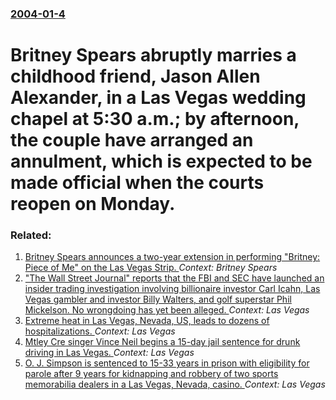 ### [2004-01-4](/news/2004/01/4/index.md)

#  Britney Spears abruptly marries a childhood friend, Jason Allen Alexander, in a Las Vegas wedding chapel at 5:30 a.m.; by afternoon, the couple have arranged an annulment, which is expected to be made official when the courts reopen on Monday.




### Related:

1. [Britney Spears announces a two-year extension in performing "Britney: Piece of Me" on the Las Vegas Strip. ](/news/2015/09/11/britney-spears-announces-a-two-year-extension-in-performing-britney-piece-of-me-on-the-las-vegas-strip.md) _Context: Britney Spears_
2. ["The Wall Street Journal" reports that the FBI and SEC have launched an insider trading investigation involving billionaire investor Carl Icahn, Las Vegas gambler and investor Billy Walters, and golf superstar Phil Mickelson. No wrongdoing has yet been alleged. ](/news/2014/05/30/the-wall-street-journal-reports-that-the-fbi-and-sec-have-launched-an-insider-trading-investigation-involving-billionaire-investor-carl-ic.md) _Context: Las Vegas_
3. [Extreme heat in Las Vegas, Nevada, US, leads to dozens of hospitalizations. ](/news/2013/06/29/extreme-heat-in-las-vegas-nevada-us-leads-to-dozens-of-hospitalizations.md) _Context: Las Vegas_
4. [Mtley Cre singer Vince Neil begins a 15-day jail sentence for drunk driving in Las Vegas. ](/news/2011/02/15/motley-crue-singer-vince-neil-begins-a-15-day-jail-sentence-for-drunk-driving-in-las-vegas.md) _Context: Las Vegas_
5. [ O. J. Simpson is sentenced to 15-33 years in prison with eligibility for parole after 9 years for kidnapping and robbery of two sports memorabilia dealers in a Las Vegas, Nevada, casino. ](/news/2008/12/5/o-j-simpson-is-sentenced-to-15-33-years-in-prison-with-eligibility-for-parole-after-9-years-for-kidnapping-and-robbery-of-two-sports-memo.md) _Context: Las Vegas_
